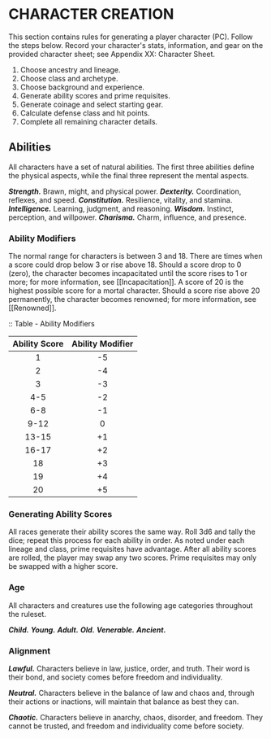 # CHARACTER CREATION

This section contains rules for generating a player character (PC). Follow the steps below. Record your character's stats, information, and gear on the provided character sheet; see Appendix XX: Character Sheet.

1. Choose ancestry and lineage.
2. Choose class and archetype.
3. Choose background and experience.
4. Generate ability scores and prime requisites.
5. Generate coinage and select starting gear.
6. Calculate defense class and hit points.
7. Complete all remaining character details.

## Abilities

All characters have a set of natural abilities. The first three abilities define the physical aspects, while the final three represent the mental aspects.

***Strength.*** Brawn, might, and physical power.
***Dexterity.*** Coordination, reflexes, and speed.
***Constitution.*** Resilience, vitality, and stamina.
***Intelligence.*** Learning, judgment, and reasoning.
***Wisdom.*** Instinct, perception, and willpower.
***Charisma.*** Charm, influence, and presence.

### Ability Modifiers

The normal range for characters is between 3 and 18. There are times when a score could drop below 3 or rise above 18. Should a score drop to 0 (zero), the character becomes incapacitated until the score rises to 1 or more; for more information, see [[Incapacitation]]. A score of 20 is the highest possible score for a mortal character. Should a score rise above 20 permanently, the character becomes renowned; for more information, see [[Renowned]].

:: Table - Ability Modifiers

| Ability Score | Ability Modifier |
| :-----------: | :--------------: |
|       1       |        -5        |
|       2       |        -4        |
|       3       |        -3        |
|      4-5      |        -2        |
|      6-8      |        -1        |
|     9-12      |        0         |
|     13-15     |        +1        |
|     16-17     |        +2        |
|      18       |        +3        |
|      19       |        +4        |
|      20       |        +5        |

### Generating Ability Scores

All races generate their ability scores the same way. Roll 3d6 and tally the dice; repeat this process for each ability in order. As noted under each lineage and class, prime requisites have advantage. After all ability scores are rolled, the player may swap any two scores. Prime requisites may only be swapped with a higher score.

### Age

All characters and creatures use the following age categories throughout the ruleset.

***Child.*** <!--add copy here-->
***Young.*** <!--add copy here-->
***Adult.*** <!--add copy here-->
***Old.*** <!--add copy here-->
***Venerable.*** <!--add copy here-->
***Ancient.*** <!--add copy here-->

### Alignment

***Lawful.*** Characters believe in law, justice, order, and truth. Their word is their bond, and society comes before freedom and individuality.

***Neutral.*** Characters believe in the balance of law and chaos and, through their actions or inactions, will maintain that balance as best they can.

***Chaotic.*** Characters believe in anarchy, chaos, disorder, and freedom. They cannot be trusted, and freedom and individuality come before society.